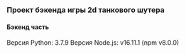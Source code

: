 ### Проект бэкенда игры 2d танкового шутера
#### Бэкенд часть

Версия Python: 3.7.9
Версия Node.js: v16.11.1 (npm v8.0.0)